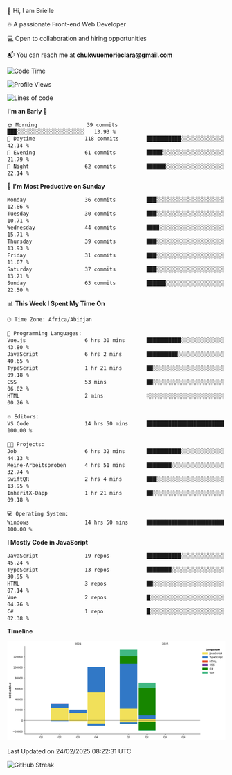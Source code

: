 <div align="left">
  <p>👋 Hi, I am Brielle</p>
  <p>🔥 A passionate Front-end Web Developer</p>
  <p>💻 Open to collaboration and hiring opportunities</p>
  <p>📬 You can reach me at <strong>chukwuemerieclara@gmail.com</strong></p>
</div>


 
 <!--START_SECTION:waka-->
![Code Time](http://img.shields.io/badge/Code%20Time-497%20hrs%2031%20mins-blue)

![Profile Views](http://img.shields.io/badge/Profile%20Views-18-blue)

![Lines of code](https://img.shields.io/badge/From%20Hello%20World%20I%27ve%20Written-209.3%20thousand%20lines%20of%20code-blue)

**I'm an Early 🐤** 

```text
🌞 Morning                39 commits          ███░░░░░░░░░░░░░░░░░░░░░░   13.93 % 
🌆 Daytime                118 commits         ███████████░░░░░░░░░░░░░░   42.14 % 
🌃 Evening                61 commits          █████░░░░░░░░░░░░░░░░░░░░   21.79 % 
🌙 Night                  62 commits          ██████░░░░░░░░░░░░░░░░░░░   22.14 % 
```
📅 **I'm Most Productive on Sunday** 

```text
Monday                   36 commits          ███░░░░░░░░░░░░░░░░░░░░░░   12.86 % 
Tuesday                  30 commits          ███░░░░░░░░░░░░░░░░░░░░░░   10.71 % 
Wednesday                44 commits          ████░░░░░░░░░░░░░░░░░░░░░   15.71 % 
Thursday                 39 commits          ███░░░░░░░░░░░░░░░░░░░░░░   13.93 % 
Friday                   31 commits          ███░░░░░░░░░░░░░░░░░░░░░░   11.07 % 
Saturday                 37 commits          ███░░░░░░░░░░░░░░░░░░░░░░   13.21 % 
Sunday                   63 commits          ██████░░░░░░░░░░░░░░░░░░░   22.50 % 
```


📊 **This Week I Spent My Time On** 

```text
🕑︎ Time Zone: Africa/Abidjan

💬 Programming Languages: 
Vue.js                   6 hrs 30 mins       ███████████░░░░░░░░░░░░░░   43.80 % 
JavaScript               6 hrs 2 mins        ██████████░░░░░░░░░░░░░░░   40.65 % 
TypeScript               1 hr 21 mins        ██░░░░░░░░░░░░░░░░░░░░░░░   09.18 % 
CSS                      53 mins             ██░░░░░░░░░░░░░░░░░░░░░░░   06.02 % 
HTML                     2 mins              ░░░░░░░░░░░░░░░░░░░░░░░░░   00.26 % 

🔥 Editors: 
VS Code                  14 hrs 50 mins      █████████████████████████   100.00 % 

🐱‍💻 Projects: 
Job                      6 hrs 32 mins       ███████████░░░░░░░░░░░░░░   44.13 % 
Meine-Arbeitsproben      4 hrs 51 mins       ████████░░░░░░░░░░░░░░░░░   32.74 % 
SwiftQR                  2 hrs 4 mins        ███░░░░░░░░░░░░░░░░░░░░░░   13.95 % 
InheritX-Dapp            1 hr 21 mins        ██░░░░░░░░░░░░░░░░░░░░░░░   09.18 % 

💻 Operating System: 
Windows                  14 hrs 50 mins      █████████████████████████   100.00 % 
```

**I Mostly Code in JavaScript** 

```text
JavaScript               19 repos            ███████████░░░░░░░░░░░░░░   45.24 % 
TypeScript               13 repos            ████████░░░░░░░░░░░░░░░░░   30.95 % 
HTML                     3 repos             ██░░░░░░░░░░░░░░░░░░░░░░░   07.14 % 
Vue                      2 repos             █░░░░░░░░░░░░░░░░░░░░░░░░   04.76 % 
C#                       1 repo              █░░░░░░░░░░░░░░░░░░░░░░░░   02.38 % 
```



**Timeline**

![Lines of Code chart](https://raw.githubusercontent.com/Brielle28/Brielle28/main/assets/bar_graph.png)


 Last Updated on 24/02/2025 08:22:31 UTC
<!--END_SECTION:waka-->

![GitHub Streak](https://github-readme-streak-stats.herokuapp.com/?user=Brielle28)



